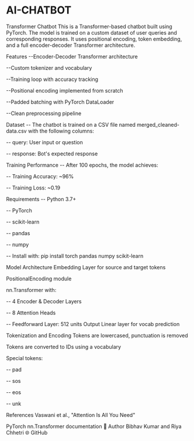 # AI-CHATBOT

Transformer Chatbot
This is a Transformer-based chatbot built using PyTorch. The model is trained on a custom dataset of user queries and corresponding responses. It uses positional encoding, token embedding, and a full encoder-decoder Transformer architecture.

Features
--Encoder-Decoder Transformer architecture

--Custom tokenizer and vocabulary

--Training loop with accuracy tracking

--Positional encoding implemented from scratch

--Padded batching with PyTorch DataLoader

--Clean preprocessing pipeline

Dataset
-- The chatbot is trained on a CSV file named merged_cleaned-data.csv with the following columns:

-- query: User input or question

-- response: Bot's expected response

Training Performance
-- After 100 epochs, the model achieves:

-- Training Accuracy: ~96%

-- Training Loss: ~0.19

Requirements
-- Python 3.7+

-- PyTorch

-- scikit-learn

-- pandas

-- numpy

-- Install with:
pip install torch pandas numpy scikit-learn

 Model Architecture
Embedding Layer for source and target tokens

PositionalEncoding module

nn.Transformer with:

-- 4 Encoder & Decoder Layers

-- 8 Attention Heads

-- Feedforward Layer: 512 units
Output Linear layer for vocab prediction


Tokenization and Encoding
Tokens are lowercased, punctuation is removed

Tokens are converted to IDs using a vocabulary

Special tokens:

-- pad

-- sos

-- eos

-- unk

References
Vaswani et al., "Attention Is All You Need"

PyTorch nn.Transformer documentation
👤 Author
Bibhav Kumar and Riya Chhetri
🌐 GitHub
